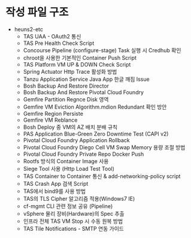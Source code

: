 # 작성 파일 구조
- heuns2-etc
  - TAS UAA - OAuth2 통신
  - TAS Pre Health Check Script
  - Concourse Pipeline (configure-stage) Task 실행 시 Credhub 확인
  - chroot을 사용한 기본적인 Container Push Script
  - TAS Platform VM UP & DOWN Check Script
  - Spring Actuator Http Trace 활성화 방법
  - Tanzu Application Service Java App 한글 깨짐 Issue
  - Bosh Backup And Restore Director
  - Bosh Backup And Restore Pivotal Cloud Foundry
  - Gemfire Partition Regnce Disk 영역
  - Gemfire VM Eviction Algorithm.mdion Redundant 확인 방안
  - Gemfire Region Persiste
  - Gemfire VM Reblance
  - Bosh Deploy 중 VM의 AZ 배치 분배 규칙
  - PAS Application Blue-Green Zero Downtime Test (CAPI v2)
  - Pivotal Cloud Foundry Application Rollback
  - Pivotal Cloud Foundry Diego Cell VM Swap Memory 용량 조절 방법
  - Pivotal Cloud Foundry Private Repo Docker Push
  - Rootfs 방식의 Container Image 사용
  - Siege Tool 사용 (Http Load Test Tool)
  - TAS Container to Container 통신 & add-networking-policy script
  - TAS Crash App 검색 Script
  - TAS에서 bind9를 사용 방법
  - TAS의 TLS Cipher 알고리즘 적용(Windows7 IE)
  - cf-mgmt CLI 관련 정보 공유 (Pipeline)
  - vSphere 물리 장비(Hardware)의 Spec 추출
  - 인프라 전체 TAS VM Stop 시 수동 원복 방법
  - TAS Tile Notifications - SMTP 연동 가이드


